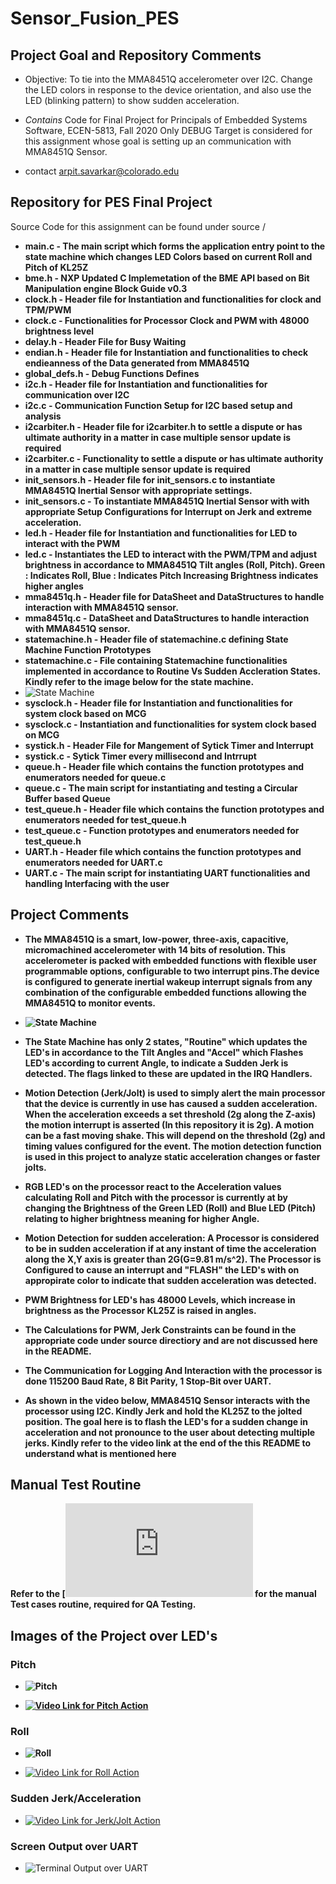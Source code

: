 # Sensor_Fusion_PES

## Project Goal and Repository Comments

- Objective: To tie into the MMA8451Q accelerometer over I2C. Change the LED colors in response to the device orientation, and also use the LED (blinking pattern) to show sudden acceleration.

- _Contains_
Code for Final Project for Principals of Embedded Systems Software, ECEN-5813, Fall 2020
Only DEBUG Target is considered for this assignment whose goal is setting up an communication with MMA8451Q Sensor. 

- contact arpit.savarkar@colorado.edu

## Repository for PES Final Project 

Source Code for this assignment can be found under source /

- <b>main.c - The main script which forms the application entry point to the state machine which changes LED Colors based on current Roll and Pitch of KL25Z </b>
- <b>bme.h - NXP Updated C Implemetation of the BME API based on Bit Manipulation engine Block Guide v0.3</b>
- <b>clock.h - Header file for Instantiation and functionalities for clock and TPM/PWM</b>
- <b>clock.c - Functionalities for Processor Clock and PWM with 48000 brightness level </b>
- <b>delay.h - Header File for Busy Waiting</b>
- <b>endian.h - Header file for Instantiation and functionalities to check endieanness of the Data generated from MMA8451Q</b>
- <b>global_defs.h - Debug Functions Defines </b>
- <b>i2c.h - Header file for Instantiation and functionalities for communication over I2C </b>
- <b>i2c.c - Communication Function Setup for I2C based setup and analysis </b>
- <b>i2carbiter.h - Header file for i2carbiter.h to settle a dispute or has ultimate authority in a matter in case multiple sensor update is required </b>
- <b>i2carbiter.c - Functionality to settle a dispute or has ultimate authority in a matter in case multiple sensor update is required </b>
- <b>init_sensors.h - Header file for init_sensors.c to instantiate MMA8451Q Inertial Sensor with appropriate settings. </b>
- <b>init_sensors.c - To instantiate MMA8451Q Inertial Sensor with with appropriate Setup Configurations for Interrupt on Jerk and extreme acceleration. </b>
- <b>led.h - Header file for Instantiation and functionalities for LED to interact with the PWM </b>
- <b>led.c - Instantiates the LED to interact with the PWM/TPM and adjust brightness in accordance to MMA8451Q Tilt angles (Roll, Pitch). Green : Indicates Roll, Blue  : Indicates Pitch Increasing Brightness indicates higher angles </b>
- <b>mma8451q.h - Header file for DataSheet and DataStructures to handle interaction with MMA8451Q sensor. </b>
- <b>mma8451q.c - DataSheet and DataStructures to handle interaction with MMA8451Q sensor. </b>
- <b>statemachine.h - Header file of statemachine.c defining State Machine Function Prototypes</b>
- <b>statemachine.c - File containing Statemachine functionalities implemented in accordance to Routine Vs Sudden Accleration States. Kindly refer to the image below for the state machine. </b>
- ![State Machine](Images/statemachine.png) </b>
- <b>sysclock.h - Header file for Instantiation and functionalities for system clock based on MCG</b>
- <b>sysclock.c - Instantiation and functionalities for system clock based on MCG</b>
- <b>systick.h - Header File for Mangement of Sytick Timer and Interrupt </b>
- <b>systick.c - Sytick Timer every millisecond and Intrrupt </b>
- <b>queue.h - Header file which contains the function prototypes and enumerators needed for queue.c<b>
- <b>queue.c - The main script for instantiating and testing a Circular Buffer based Queue <b>
- <b>test_queue.h - Header file which contains the function prototypes and enumerators needed for test_queue.h <b>
- <b>test_queue.c - Function prototypes and enumerators needed for test_queue.h <b>
- <b>UART.h - Header file which contains the function prototypes and enumerators needed for UART.c
- <b>UART.c - The main script for instantiating UART functionalities and handling Interfacing with the user 


## Project Comments

- The MMA8451Q is a smart, low-power, three-axis, capacitive, micromachined accelerometer with 14 bits of resolution. This accelerometer is packed with embedded functions with flexible user programmable options, configurable to two interrupt pins.The device is configured to generate inertial wakeup interrupt signals from any combination of the configurable embedded functions allowing the MMA8451Q to monitor events.

- ![State Machine](Images/MMA8451Q_func.png) </b>

- The State Machine has only 2 states, "Routine" which updates the LED's in accordance to the Tilt Angles and "Accel" which Flashes LED's according to current Angle, to indicate a Sudden Jerk is detected. The flags linked to these are updated in the IRQ Handlers.

- Motion Detection (Jerk/Jolt) is used to simply alert the main processor that the device is currently in use has caused a sudden acceleration. When the acceleration exceeds a set threshold (2g along the Z-axis) the motion interrupt is asserted (In this repository it is 2g). A motion can be a fast moving shake. This will depend on the threshold (2g) and timing values configured for the event. The motion detection function is used in this project to analyze static acceleration changes or faster jolts.

- RGB LED's on the processor react to the Acceleration values calculating Roll and Pitch with the processor is currently at by changing the Brightness of the Green LED (Roll) and Blue LED (Pitch) relating to higher brightness meaning for higher Angle. 

- Motion Detection for sudden acceleration: A Processor is considered to be in sudden acceleration if at any instant of time the acceleration along the X,Y axis is greater than 2G(G=9.81 m/s^2). The Processor is Configured to cause an interrupt and "FLASH" the LED's with on appropirate color to indicate that sudden acceleration was detected. 

- PWM Brightness for LED's has 48000 Levels, which increase in brightness as the Processor KL25Z is raised in angles.

- The Calculations for PWM, Jerk Constraints can be found in the appropriate code under source directiory and are not discussed here in the README. 

- The Communication for Logging And Interaction with the processor is done 115200 Baud Rate, 8 Bit Parity, 1 Stop-Bit over UART.

- As shown in the video below, MMA8451Q Sensor interacts with the processor using I2C. **Kindly Jerk and hold the KL25Z to the jolted position. The goal here is to flash the LED's for a sudden change in acceleration and not pronounce to the user about detecting multiple jerks. Kindly refer to the video link at the end of the this README to understand what is mentioned here** 

## Manual Test Routine
 Refer to the  [![Manual Test Routine!](https://github.com/arpit6232/Embedded_Systems_MMA8451Q/blob/main/Manual_Test_Routine.pdf) for the manual Test cases routine, required for QA Testing.

## Images of the Project over LED's

### Pitch 

- ![Pitch](Images/Pitch.png) </b>

- [![Video Link for Pitch Action](https://www.youtube.com/watch?v=Aki_wWMmv28)](https://www.youtube.com/watch?v=Aki_wWMmv28)

### Roll 

- ![Roll](Images/Roll.png) </b>

- [![Video Link for Roll Action](https://www.youtube.com/watch?v=g3Y2SueXwnY&feature=youtu.be)](https://www.youtube.com/watch?v=g3Y2SueXwnY&feature=youtu.be)

### Sudden Jerk/Acceleration

- [![Video Link for Jerk/Jolt Action](https://www.youtube.com/watch?v=ZswreGJfLNE&feature=youtu.be)](https://www.youtube.com/watch?v=ZswreGJfLNE&feature=youtu.be)

### Screen Output over UART

- ![Terminal Output over UART](Images/Screen_Output.png) </b>


